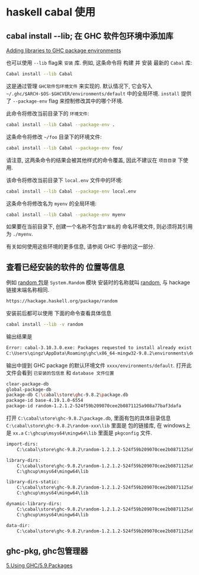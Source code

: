 # haskell cabal 使用

## cabal install --lib; 在 GHC 软件包环境中添加库

[Adding libraries to GHC package environments](https://cabal.readthedocs.io/en/stable/cabal-commands.html#adding-libraries-to-ghc-package-environments)

也可以使用 `--lib` flag来 `安装` 库. 例如, 这条命令将 构建 并 安装 最新的 `Cabal` 库:

```bash
Cabal install --lib Cabal
```

这是通过管理 `GHC软件包环境文件` 来实现的.
默认情况下, 它会写入 `~/.ghc/$ARCH-$OS-$GHCVER/environments/default` 中的全局环境.
`install` 提供了 `--package-env` flag 来控制修改其中的哪个环境.

此命令将修改当前目录下的 `环境文件`:

```bash
cabal install --lib Cabal --package-env .
```

这条命令将修改 `~/foo` 目录下的环境文件:

```bash
cabal install --lib Cabal --package-env foo/
```

请注意, 这两条命令的结果会被其他样式的命令覆盖, 因此不建议在 `项目目录` 下使用.

该命令将修改当前目录下 `local.env` 文件中的环境:

```bash
cabal install --lib Cabal --package-env local.env
```

这条命令将修改名为 `myenv` 的全局环境:

```bash
cabal install --lib Cabal --package-env myenv
```

如果要在当前目录下, 创建一个名称不包含`扩展名`的 命名环境文件, 则必须将其引用为 `./myenv`.

有关如何使用这些环境的更多信息, 请参阅 GHC 手册的这一部分.

## 查看已经安装的软件的 位置等信息

例如 [random 包](https://downloads.haskell.org/~ghc/6.0/docs/html/base/System.Random.html)是 `System.Random` 模块
安装时的名称就叫 [random](https://hackage.haskell.org/package/random), 与 hackage 链接末端名称相同.

```bash
https://hackage.haskell.org/package/random
```

安装前后都可以使用 下面的命令查看具体信息

```bash
cabal install --lib -v random
```

输出结果是

```bash
Error: cabal-3.10.3.0.exe: Packages requested to install already exist in environment file at
C:\Users\qingz\AppData\Roaming\ghc\x86_64-mingw32-9.8.2\environments\default.
```

输出中提到 GHC package 的默认环境文件 `xxxx/environments/default`.
打开此文件会看到 `已安装的包信息` 和 `database 文件位置`

```bash
clear-package-db
global-package-db
package-db C:\cabal\store\ghc-9.8.2\package.db
package-id base-4.19.1.0-6554
package-id random-1.2.1.2-524f59b209070cee2b0871125a908a77baf3dafa
```

打开 `C:\cabal\store\ghc-9.8.2\package.db`, 里面有包的具体目录信息
`C:\cabal\store\ghc-9.8.2\random-xxx\lib` 里面是 包的链接库, 在 windows上是 `xx.a`
`C:\ghcup\msys64\mingw64\lib` 里面是 `pkgconfig` 文件.

```bash
import-dirs:
    C:\cabal\store\ghc-9.8.2\random-1.2.1.2-524f59b209070cee2b0871125a908a77baf3dafa\lib

library-dirs:
    C:\cabal\store\ghc-9.8.2\random-1.2.1.2-524f59b209070cee2b0871125a908a77baf3dafa\lib
    C:\ghcup\msys64\mingw64\lib

library-dirs-static:
    C:\cabal\store\ghc-9.8.2\random-1.2.1.2-524f59b209070cee2b0871125a908a77baf3dafa\lib
    C:\ghcup\msys64\mingw64\lib

dynamic-library-dirs:
    C:\cabal\store\ghc-9.8.2\random-1.2.1.2-524f59b209070cee2b0871125a908a77baf3dafa\lib
    C:\ghcup\msys64\mingw64\lib

data-dir:
    C:\cabal\store\ghc-9.8.2\random-1.2.1.2-524f59b209070cee2b0871125a908a77baf3dafa\share
```

## ghc-pkg, ghc包管理器

[5.Using GHC/5.9.Packages](https://downloads.haskell.org/ghc/latest/docs/users_guide/packages.html)
